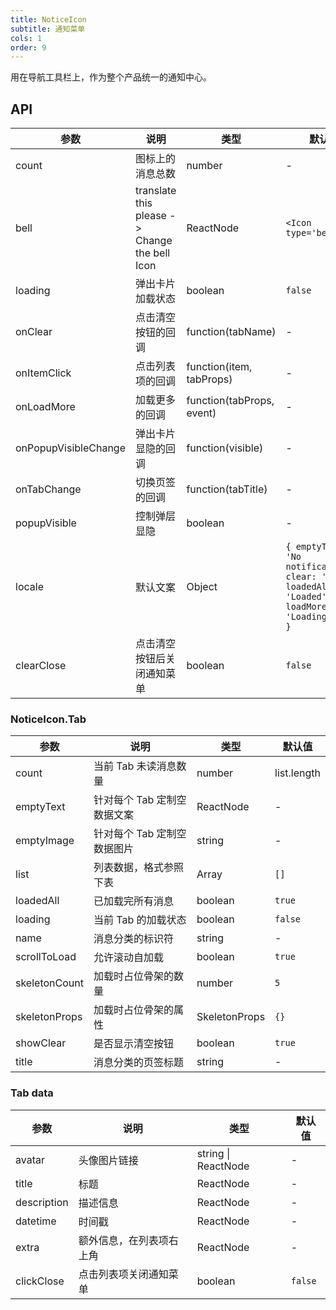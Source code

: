 ```yaml
---
title: NoticeIcon
subtitle: 通知菜单
cols: 1
order: 9
---
```


用在导航工具栏上，作为整个产品统一的通知中心。

## API

| 参数 | 说明 | 类型 | 默认值 |
| --- | --- | --- | --- |
| count | 图标上的消息总数 | number | - |
| bell | translate this please -> Change the bell Icon | ReactNode | `<Icon type='bell' />` |
| loading | 弹出卡片加载状态 | boolean | `false` |
| onClear | 点击清空按钮的回调 | function(tabName) | - |
| onItemClick | 点击列表项的回调 | function(item, tabProps) | - |
| onLoadMore | 加载更多的回调 | function(tabProps, event) | - |
| onPopupVisibleChange | 弹出卡片显隐的回调 | function(visible) | - |
| onTabChange | 切换页签的回调 | function(tabTitle) | - |
| popupVisible | 控制弹层显隐 | boolean | - |
| locale | 默认文案 | Object | `{ emptyText: 'No notifications', clear: 'Clear', loadedAll: 'Loaded', loadMore: 'Loading more' }` |
| clearClose | 点击清空按钮后关闭通知菜单 | boolean | `false` |

### NoticeIcon.Tab

| 参数          | 说明                        | 类型          | 默认值      |
| ------------- | --------------------------- | ------------- | ----------- |
| count         | 当前 Tab 未读消息数量       | number        | list.length |
| emptyText     | 针对每个 Tab 定制空数据文案 | ReactNode     | -           |
| emptyImage    | 针对每个 Tab 定制空数据图片 | string        | -           |
| list          | 列表数据，格式参照下表      | Array         | `[]`        |
| loadedAll     | 已加载完所有消息            | boolean       | `true`      |
| loading       | 当前 Tab 的加载状态         | boolean       | `false`     |
| name          | 消息分类的标识符            | string        | -           |
| scrollToLoad  | 允许滚动自加载              | boolean       | `true`      |
| skeletonCount | 加载时占位骨架的数量        | number        | `5`         |
| skeletonProps | 加载时占位骨架的属性        | SkeletonProps | `{}`        |
| showClear     | 是否显示清空按钮            | boolean       | `true`      |
| title         | 消息分类的页签标题          | string        | -           |

### Tab data

| 参数        | 说明                     | 类型                | 默认值  |
| ----------- | ------------------------ | ------------------- | ------- |
| avatar      | 头像图片链接             | string \| ReactNode | -       |
| title       | 标题                     | ReactNode           | -       |
| description | 描述信息                 | ReactNode           | -       |
| datetime    | 时间戳                   | ReactNode           | -       |
| extra       | 额外信息，在列表项右上角 | ReactNode           | -       |
| clickClose  | 点击列表项关闭通知菜单   | boolean             | `false` |
